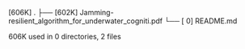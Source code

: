 [606K]  .
├── [602K]  Jamming-resilient_algorithm_for_underwater_cogniti.pdf
└── [   0]  README.md

 606K used in 0 directories, 2 files
